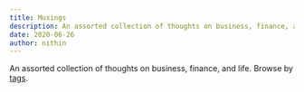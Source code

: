 ```yaml
---
title: Musings
description: An assorted collection of thoughts on business, finance, and life.
date: 2020-06-26
author: nithin
---
```


An assorted collection of thoughts on business, finance, and life. Browse by [tags](/tags).
